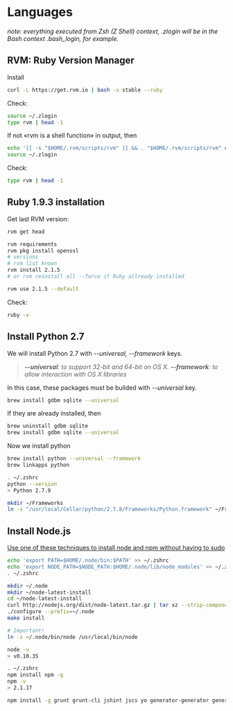 # Languages

*note: everything executed from Zsh (Z Shell) context, .zlogin will be in the Bash context .bash_login, for example.*


## RVM: Ruby Version Manager


Install
```bash
curl -L https://get.rvm.io | bash -s stable --ruby
```

Check:
```bash
source ~/.zlogin
type rvm | head -1
```

If not «rvm is a shell function» in output, then
```bash
echo '[[ -s "$HOME/.rvm/scripts/rvm" ]] && . "$HOME/.rvm/scripts/rvm" # Load RVM function' >> ~/.zlogin
source ~/.zlogin
```

Check:

```bash
type rvm | head -1
```


## Ruby 1.9.3 installation

Get last RVM version:
```bash
rvm get head
```

```bash
rvm requirements
rvm pkg install openssl
# versions
# rvm list known
rvm install 2.1.5 
# or rvm reinstall all --force if Ruby allready installed
```

```bash
rvm use 2.1.5 --default
```

Check:
```bash
ruby -v
```


## Install Python 2.7

We will install Python 2.7 with _--universal, --framework_ keys.
>_**--universal**: to support 32-bit and 64-bit on OS X._
>_**--framework**: to allow interaction with OS X libraries_

In this case, these packages must be builded with _--universal_ key.
```bash
brew install gdbm sqlite --universal
```
If they are already installed, then
```bash
brew uninstall gdbm sqlite
brew install gdbm sqlite --universal
```

Now we install python
```bash
brew install python --universal --framework
brew linkapps python
```

```bash
. ~/.zshrc
python --version
> Python 2.7.9
```

```bash
mkdir ~/Frameworks
ln -s "/usr/local/Cellar/python/2.7.8/Frameworks/Python.framework" ~/Frameworks
```


## Install Node.js

[Use one of these techniques to install node and npm without having to sudo](https://gist.github.com/isaacs/579814)

```bash
echo 'export PATH=$HOME/.node/bin:$PATH' >> ~/.zshrc
echo 'export NODE_PATH=$NODE_PATH:$HOME/.node/lib/node_modules' >> ~/.zshrc
. ~/.zshrc

mkdir ~/.node
mkdir ~/node-latest-install
cd ~/node-latest-install
curl http://nodejs.org/dist/node-latest.tar.gz | tar xz --strip-components=1
./configure --prefix=~/.node
make install

# Important!
ln -s ~/.node/bin/node /usr/local/bin/node

node -v
> v0.10.35

. ~/.zshrc
npm install npm -g
npm -v
> 2.1.17
```



```bash
npm install -g grunt grunt-cli jshint jscs yo generator-generator generator-backbone generator-webapp 
```
